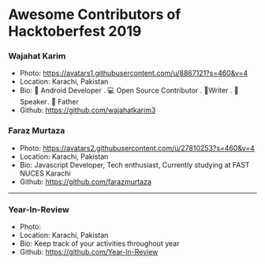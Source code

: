 # Awesome Contributors of Hacktoberfest 2019

### Wajahat Karim
- Photo: https://avatars1.githubusercontent.com/u/8867121?s=460&v=4
- Location: Karachi, Pakistan
- Bio: 📱 Android Developer . 💻 Open Source Contributor . 📝Writer . 🎤 Speaker . 👶 Father 
- Github: https://github.com/wajahatkarim3

### Faraz Murtaza
- Photo: https://avatars2.githubusercontent.com/u/27810253?s=460&v=4
- Location: Karachi, Pakistan
- Bio: Javascript Developer, Tech enthusiast, Currently studying at FAST NUCES Karachi
- Github: https://github.com/farazmurtaza

-----------

### Year-In-Review
- Photo: 
- Location: Karachi, Pakistan
- Bio: Keep track of your activities throughout year
- Github: https://github.com/Year-In-Review
